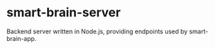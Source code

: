 # smart-brain-server
Backend server written in Node.js, providing endpoints used by smart-brain-app.
